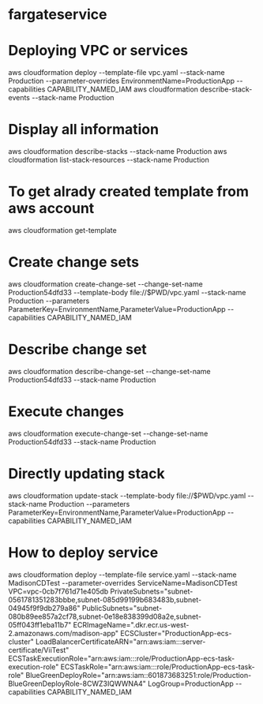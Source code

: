 # fargateservice

# Deploying VPC or services
aws cloudformation deploy --template-file vpc.yaml --stack-name Production --parameter-overrides EnvironmentName=ProductionApp  --capabilities CAPABILITY_NAMED_IAM
aws cloudformation describe-stack-events --stack-name Production

# Display all information
aws cloudformation describe-stacks --stack-name Production
aws cloudformation list-stack-resources --stack-name Production

# To get alrady created template from aws account 
aws cloudformation get-template

# Create change sets
aws cloudformation create-change-set --change-set-name Production54dfd33 --template-body file://$PWD/vpc.yaml --stack-name Production --parameters ParameterKey=EnvironmentName,ParameterValue=ProductionApp --capabilities CAPABILITY_NAMED_IAM

# Describe change set
aws cloudformation describe-change-set --change-set-name Production54dfd33 --stack-name Production

# Execute changes
aws cloudformation execute-change-set --change-set-name Production54dfd33 --stack-name Production

# Directly updating stack
aws cloudformation update-stack --template-body file://$PWD/vpc.yaml --stack-name Production --parameters ParameterKey=EnvironmentName,ParameterValue=ProductionApp  --capabilities CAPABILITY_NAMED_IAM

# How to deploy service
aws cloudformation deploy --template-file service.yaml --stack-name MadisonCDTest --parameter-overrides ServiceName=MadisonCDTest VPC=vpc-0cb7f761d71e405db PrivateSubnets="subnet-0561781351283bbbe,subnet-085d99199b683483b,subnet-04945f9f9db279a86" PublicSubnets="subnet-080b89ee857a2cf78,subnet-0e18e838399d08a2e,subnet-05ff043ff1eba11b7" ECRImageName=".dkr.ecr.us-west-2.amazonaws.com/madison-app" ECSCluster="ProductionApp-ecs-cluster" LoadBalancerCertificateARN="arn:aws:iam:::server-certificate/ViiTest" ECSTaskExecutionRole="arn:aws:iam:::role/ProductionApp-ecs-task-execution-role" ECSTaskRole="arn:aws:iam:::role/ProductionApp-ecs-task-role" BlueGreenDeployRole="arn:aws:iam::601873683251:role/Production-BlueGreenDeployRole-8CWZ3IQWWNA4" LogGroup=ProductionApp --capabilities CAPABILITY_NAMED_IAM
